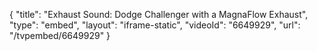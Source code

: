 {
    "title": "Exhaust Sound: Dodge Challenger with a MagnaFlow Exhaust",
    "type": "embed",
    "layout": "iframe-static",
    "videoId": "6649929",
    "url": "\/tvpembed\/6649929"
}